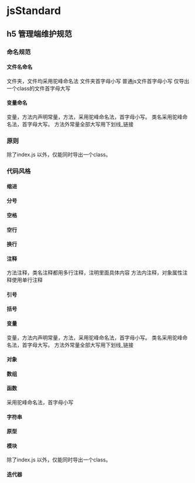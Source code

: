 # jsStandard
## h5 管理端维护规范
### 命名规范
#### 文件名命名
文件夹，文件均采用驼峰命名法
文件夹首字母小写
普通js文件首字母小写
仅导出一个class的文件首字母大写
#### 变量命名
变量，方法内声明常量，方法，采用驼峰命名法，首字母小写。
类名采用驼峰命名法，首字母大写。
方法外常量全部大写用下划线_链接

### 原则
除了index.js 以外，仅能同时导出一个class。
### 代码风格

#### 缩进

#### 分号

#### 空格

#### 空行

#### 换行

#### 注释
方法注释，类名注释都用多行注释，注明里面具体内容
方法内注释，对象属性注释使用单行注释
#### 引号

#### 括号

#### 变量
变量，方法内声明常量，方法，采用驼峰命名法，首字母小写。
类名采用驼峰命名法，首字母大写。
方法外常量全部大写用下划线_链接
#### 对象

#### 数组

#### 函数
采用驼峰命名法，首字母小写
#### 字符串

#### 原型

#### 模块
除了index.js 以外，仅能同时导出一个class。
#### 迭代器
